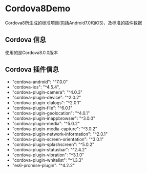 # Cordova8Demo
Cordova8所生成的标准项目(包括Android7.0和iOS)，及标准的插件数据
## Cordova 信息
使用的是Cordova8.0.0版本
## Cordova 插件信息
- "cordova-android": "^7.0.0"
- "cordova-ios": "^4.5.4",
- "cordova-plugin-camera": "^4.0.3"
- "cordova-plugin-device": "^2.0.2"
- "cordova-plugin-dialogs": "^2.0.1"
- "cordova-plugin-file": "^6.0.1"
- "cordova-plugin-geolocation": "^4.0.1"
- "cordova-plugin-inappbrowser": "^3.0.0"
- "cordova-plugin-media": "^5.0.2"
- "cordova-plugin-media-capture": "^3.0.2"
- "cordova-plugin-network-information": "^2.0.1"
- "cordova-plugin-screen-orientation": "^3.0.1"
- "cordova-plugin-splashscreen": "^5.0.2"
- "cordova-plugin-statusbar": "^2.4.2"
- "cordova-plugin-vibration": "^3.1.0"
- "cordova-plugin-whitelist": "^1.3.3"
- "es6-promise-plugin": "^4.2.2"

